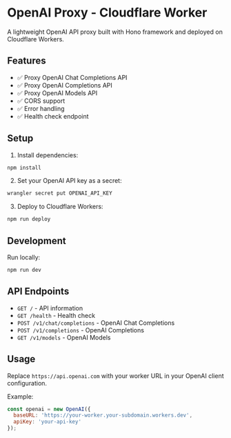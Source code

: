 # OpenAI Proxy - Cloudflare Worker

A lightweight OpenAI API proxy built with Hono framework and deployed on Cloudflare Workers.

## Features

- ✅ Proxy OpenAI Chat Completions API
- ✅ Proxy OpenAI Completions API  
- ✅ Proxy OpenAI Models API
- ✅ CORS support
- ✅ Error handling
- ✅ Health check endpoint

## Setup

1. Install dependencies:
```bash
npm install
```

2. Set your OpenAI API key as a secret:
```bash
wrangler secret put OPENAI_API_KEY
```

3. Deploy to Cloudflare Workers:
```bash
npm run deploy
```

## Development

Run locally:
```bash
npm run dev
```

## API Endpoints

- `GET /` - API information
- `GET /health` - Health check
- `POST /v1/chat/completions` - OpenAI Chat Completions
- `POST /v1/completions` - OpenAI Completions
- `GET /v1/models` - OpenAI Models

## Usage

Replace `https://api.openai.com` with your worker URL in your OpenAI client configuration.

Example:
```javascript
const openai = new OpenAI({
  baseURL: 'https://your-worker.your-subdomain.workers.dev',
  apiKey: 'your-api-key'
});
```